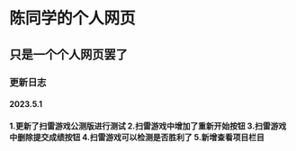 <h1>陈同学的个人网页</h1>
<h2>只是一个个人网页罢了</h2>
<h3>更新日志</h3>
<h4>2023.5.1<h4>
1.更新了扫雷游戏公测版进行测试
2.扫雷游戏中增加了重新开始按钮
3.扫雷游戏中删除提交成绩按钮
4.扫雷游戏可以检测是否胜利了
5.新增查看项目栏目
